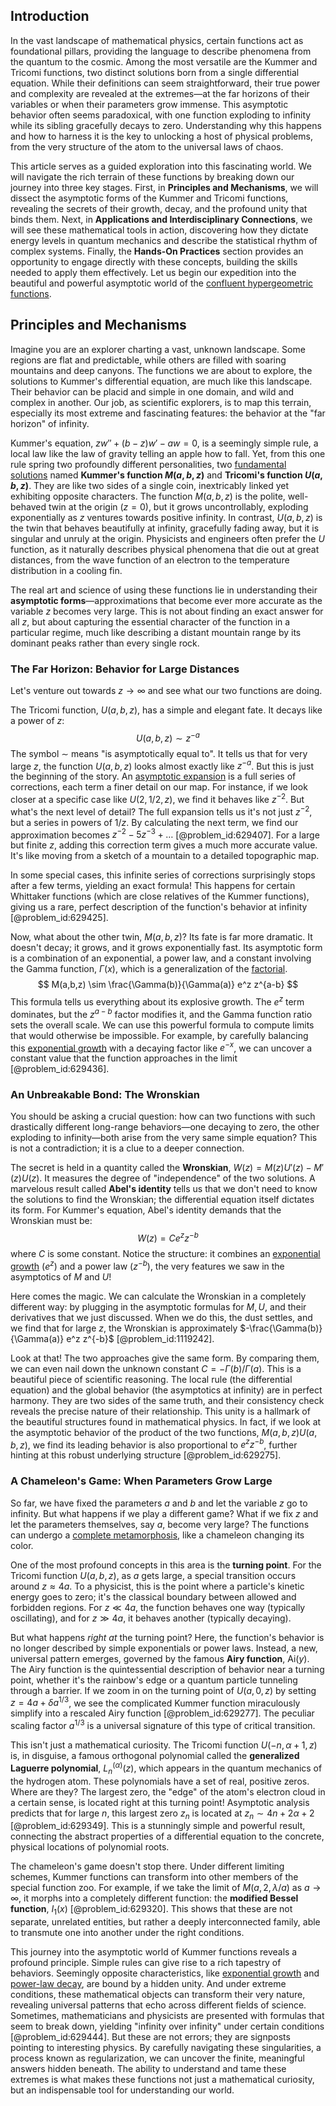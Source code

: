 ## Introduction
In the vast landscape of mathematical physics, certain functions act as foundational pillars, providing the language to describe phenomena from the quantum to the cosmic. Among the most versatile are the Kummer and Tricomi functions, two distinct solutions born from a single differential equation. While their definitions can seem straightforward, their true power and complexity are revealed at the extremes—at the far horizons of their variables or when their parameters grow immense. This asymptotic behavior often seems paradoxical, with one function exploding to infinity while its sibling gracefully decays to zero. Understanding why this happens and how to harness it is the key to unlocking a host of physical problems, from the very structure of the atom to the universal laws of chaos.

This article serves as a guided exploration into this fascinating world. We will navigate the rich terrain of these functions by breaking down our journey into three key stages. First, in **Principles and Mechanisms**, we will dissect the asymptotic forms of the Kummer and Tricomi functions, revealing the secrets of their growth, decay, and the profound unity that binds them. Next, in **Applications and Interdisciplinary Connections**, we will see these mathematical tools in action, discovering how they dictate energy levels in quantum mechanics and describe the statistical rhythm of complex systems. Finally, the **Hands-On Practices** section provides an opportunity to engage directly with these concepts, building the skills needed to apply them effectively. Let us begin our expedition into the beautiful and powerful asymptotic world of the [confluent hypergeometric functions](@article_id:199449).

## Principles and Mechanisms

Imagine you are an explorer charting a vast, unknown landscape. Some regions are flat and predictable, while others are filled with soaring mountains and deep canyons. The functions we are about to explore, the solutions to Kummer's differential equation, are much like this landscape. Their behavior can be placid and simple in one domain, and wild and complex in another. Our job, as scientific explorers, is to map this terrain, especially its most extreme and fascinating features: the behavior at the "far horizon" of infinity.

Kummer's equation, $z w'' + (b-z)w' - a w = 0$, is a seemingly simple rule, a local law like the law of gravity telling an apple how to fall. Yet, from this one rule spring two profoundly different personalities, two [fundamental solutions](@article_id:184288) named **Kummer's function $M(a,b,z)$** and **Tricomi's function $U(a,b,z)$**. They are like two sides of a single coin, inextricably linked yet exhibiting opposite characters. The function $M(a,b,z)$ is the polite, well-behaved twin at the origin ($z=0$), but it grows uncontrollably, exploding exponentially as $z$ ventures towards positive infinity. In contrast, $U(a,b,z)$ is the twin that behaves beautifully at infinity, gracefully fading away, but it is singular and unruly at the origin. Physicists and engineers often prefer the $U$ function, as it naturally describes physical phenomena that die out at great distances, from the wave function of an electron to the temperature distribution in a cooling fin.

The real art and science of using these functions lie in understanding their **asymptotic forms**—approximations that become ever more accurate as the variable $z$ becomes very large. This is not about finding an exact answer for all $z$, but about capturing the essential character of the function in a particular regime, much like describing a distant mountain range by its dominant peaks rather than every single rock.

### The Far Horizon: Behavior for Large Distances

Let's venture out towards $z \to \infty$ and see what our two functions are doing.

The Tricomi function, $U(a,b,z)$, has a simple and elegant fate. It decays like a power of $z$:
$$
U(a,b,z) \sim z^{-a}
$$
The symbol $\sim$ means "is asymptotically equal to". It tells us that for very large $z$, the function $U(a,b,z)$ looks almost exactly like $z^{-a}$. But this is just the beginning of the story. An [asymptotic expansion](@article_id:148808) is a full series of corrections, each term a finer detail on our map. For instance, if we look closer at a specific case like $U(2, 1/2, z)$, we find it behaves like $z^{-2}$. But what's the next level of detail? The full expansion tells us it's not just $z^{-2}$, but a series in powers of $1/z$. By calculating the next term, we find our approximation becomes $z^{-2} - 5z^{-3} + \dots$ [@problem_id:629407]. For a large but finite $z$, adding this correction term gives a much more accurate value. It's like moving from a sketch of a mountain to a detailed topographic map.

In some special cases, this infinite series of corrections surprisingly stops after a few terms, yielding an exact formula! This happens for certain Whittaker functions (which are close relatives of the Kummer functions), giving us a rare, perfect description of the function's behavior at infinity [@problem_id:629425].

Now, what about the other twin, $M(a,b,z)$? Its fate is far more dramatic. It doesn't decay; it grows, and it grows exponentially fast. Its asymptotic form is a combination of an exponential, a power law, and a constant involving the Gamma function, $\Gamma(x)$, which is a generalization of the [factorial](@article_id:266143).
$$
M(a,b,z) \sim \frac{\Gamma(b)}{\Gamma(a)} e^z z^{a-b}
$$
This formula tells us everything about its explosive growth. The $e^z$ term dominates, but the $z^{a-b}$ factor modifies it, and the Gamma function ratio sets the overall scale. We can use this powerful formula to compute limits that would otherwise be impossible. For example, by carefully balancing this [exponential growth](@article_id:141375) with a decaying factor like $e^{-x}$, we can uncover a constant value that the function approaches in the limit [@problem_id:629436].

### An Unbreakable Bond: The Wronskian

You should be asking a crucial question: how can two functions with such drastically different long-range behaviors—one decaying to zero, the other exploding to infinity—both arise from the very same simple equation? This is not a contradiction; it is a clue to a deeper connection.

The secret is held in a quantity called the **Wronskian**, $W(z) = M(z)U'(z) - M'(z)U(z)$. It measures the degree of "independence" of the two solutions. A marvelous result called **Abel's identity** tells us that we don't need to know the solutions to find the Wronskian; the differential equation itself dictates its form. For Kummer's equation, Abel's identity demands that the Wronskian must be:
$$
W(z) = C e^z z^{-b}
$$
where $C$ is some constant. Notice the structure: it combines an [exponential growth](@article_id:141375) ($e^z$) and a power law ($z^{-b}$), the very features we saw in the asymptotics of $M$ and $U$!

Here comes the magic. We can calculate the Wronskian in a completely different way: by plugging in the asymptotic formulas for $M, U,$ and their derivatives that we just discussed. When we do this, the dust settles, and we find that for large $z$, the Wronskian is approximately $-\frac{\Gamma(b)}{\Gamma(a)} e^z z^{-b}$ [@problem_id:1119242].

Look at that! The two approaches give the same form. By comparing them, we can even nail down the unknown constant $C = -\Gamma(b)/\Gamma(a)$. This is a beautiful piece of scientific reasoning. The local rule (the differential equation) and the global behavior (the asymptotics at infinity) are in perfect harmony. They are two sides of the same truth, and their consistency check reveals the precise nature of their relationship. This unity is a hallmark of the beautiful structures found in mathematical physics. In fact, if we look at the asymptotic behavior of the product of the two functions, $M(a,b,z)U(a,b,z)$, we find its leading behavior is also proportional to $e^z z^{-b}$, further hinting at this robust underlying structure [@problem_id:629275].

### A Chameleon's Game: When Parameters Grow Large

So far, we have fixed the parameters $a$ and $b$ and let the variable $z$ go to infinity. But what happens if we play a different game? What if we fix $z$ and let the parameters themselves, say $a$, become very large? The functions can undergo a [complete metamorphosis](@article_id:153889), like a chameleon changing its color.

One of the most profound concepts in this area is the **turning point**. For the Tricomi function $U(a,b,z)$, as $a$ gets large, a special transition occurs around $z \approx 4a$. To a physicist, this is the point where a particle's kinetic energy goes to zero; it's the classical boundary between allowed and forbidden regions. For $z \ll 4a$, the function behaves one way (typically oscillating), and for $z \gg 4a$, it behaves another (typically decaying).

But what happens *right at* the turning point? Here, the function's behavior is no longer described by simple exponentials or power laws. Instead, a new, universal pattern emerges, governed by the famous **Airy function**, $\mathrm{Ai}(y)$. The Airy function is the quintessential description of behavior near a turning point, whether it's the rainbow's edge or a quantum particle tunneling through a barrier. If we zoom in on the turning point of $U(a,0,z)$ by setting $z = 4a + \delta a^{1/3}$, we see the complicated Kummer function miraculously simplify into a rescaled Airy function [@problem_id:629277]. The peculiar scaling factor $a^{1/3}$ is a universal signature of this type of critical transition.

This isn't just a mathematical curiosity. The Tricomi function $U(-n, \alpha+1, z)$ is, in disguise, a famous orthogonal polynomial called the **generalized Laguerre polynomial**, $L_n^{(\alpha)}(z)$, which appears in the quantum mechanics of the hydrogen atom. These polynomials have a set of real, positive zeros. Where are they? The largest zero, the "edge" of the atom's electron cloud in a certain sense, is located right at this turning point! Asymptotic analysis predicts that for large $n$, this largest zero $z_n$ is located at $z_n \sim 4n+2\alpha+2$ [@problem_id:629349]. This is a stunningly simple and powerful result, connecting the abstract properties of a differential equation to the concrete, physical locations of polynomial roots.

The chameleon's game doesn't stop there. Under different limiting schemes, Kummer functions can transform into other members of the special function zoo. For example, if we take the limit of $M(a, 2, \lambda/a)$ as $a \to \infty$, it morphs into a completely different function: the **modified Bessel function**, $I_1(x)$ [@problem_id:629320]. This shows that these are not separate, unrelated entities, but rather a deeply interconnected family, able to transmute one into another under the right conditions.

This journey into the asymptotic world of Kummer functions reveals a profound principle. Simple rules can give rise to a rich tapestry of behaviors. Seemingly opposite characteristics, like [exponential growth](@article_id:141375) and [power-law decay](@article_id:261733), are bound by a hidden unity. And under extreme conditions, these mathematical objects can transform their very nature, revealing universal patterns that echo across different fields of science. Sometimes, mathematicians and physicists are presented with formulas that seem to break down, yielding "infinity over infinity" under certain conditions [@problem_id:629444]. But these are not errors; they are signposts pointing to interesting physics. By carefully navigating these singularities, a process known as regularization, we can uncover the finite, meaningful answers hidden beneath. The ability to understand and tame these extremes is what makes these functions not just a mathematical curiosity, but an indispensable tool for understanding our world.